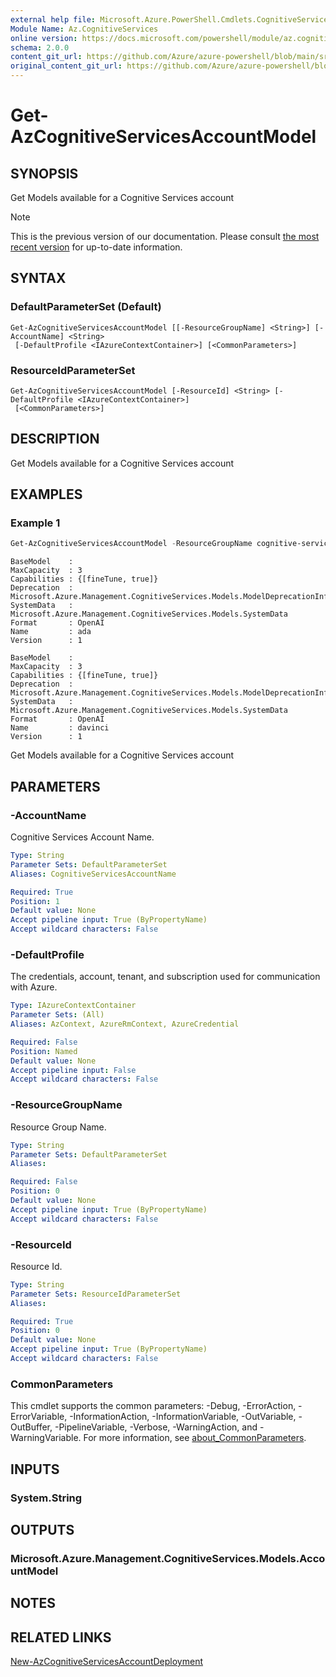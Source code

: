 ```yaml
---
external help file: Microsoft.Azure.PowerShell.Cmdlets.CognitiveServices.dll-Help.xml
Module Name: Az.CognitiveServices
online version: https://docs.microsoft.com/powershell/module/az.cognitiveservices/get-azcognitiveservicesaccountmodel
schema: 2.0.0
content_git_url: https://github.com/Azure/azure-powershell/blob/main/src/CognitiveServices/CognitiveServices/help/Get-AzCognitiveServicesAccountModel.md
original_content_git_url: https://github.com/Azure/azure-powershell/blob/main/src/CognitiveServices/CognitiveServices/help/Get-AzCognitiveServicesAccountModel.md
---
```


# Get-AzCognitiveServicesAccountModel

## SYNOPSIS
Get Models available for a Cognitive Services account

> [!NOTE]
>This is the previous version of our documentation. Please consult [the most recent version](/powershell/module/az.cognitiveservices/get-azcognitiveservicesaccountmodel) for up-to-date information.

## SYNTAX

### DefaultParameterSet (Default)
```
Get-AzCognitiveServicesAccountModel [[-ResourceGroupName] <String>] [-AccountName] <String>
 [-DefaultProfile <IAzureContextContainer>] [<CommonParameters>]
```

### ResourceIdParameterSet
```
Get-AzCognitiveServicesAccountModel [-ResourceId] <String> [-DefaultProfile <IAzureContextContainer>]
 [<CommonParameters>]
```

## DESCRIPTION
Get Models available for a Cognitive Services account

## EXAMPLES

### Example 1
```powershell
Get-AzCognitiveServicesAccountModel -ResourceGroupName cognitive-services-resource-group -AccountName resource-name
```

```output
BaseModel    :
MaxCapacity  : 3
Capabilities : {[fineTune, true]}
Deprecation  : Microsoft.Azure.Management.CognitiveServices.Models.ModelDeprecationInfo
SystemData   : Microsoft.Azure.Management.CognitiveServices.Models.SystemData
Format       : OpenAI
Name         : ada
Version      : 1

BaseModel    :
MaxCapacity  : 3
Capabilities : {[fineTune, true]}
Deprecation  : Microsoft.Azure.Management.CognitiveServices.Models.ModelDeprecationInfo
SystemData   : Microsoft.Azure.Management.CognitiveServices.Models.SystemData
Format       : OpenAI
Name         : davinci
Version      : 1
```

Get Models available for a Cognitive Services account

## PARAMETERS

### -AccountName
Cognitive Services Account Name.

```yaml
Type: String
Parameter Sets: DefaultParameterSet
Aliases: CognitiveServicesAccountName

Required: True
Position: 1
Default value: None
Accept pipeline input: True (ByPropertyName)
Accept wildcard characters: False
```

### -DefaultProfile
The credentials, account, tenant, and subscription used for communication with Azure.

```yaml
Type: IAzureContextContainer
Parameter Sets: (All)
Aliases: AzContext, AzureRmContext, AzureCredential

Required: False
Position: Named
Default value: None
Accept pipeline input: False
Accept wildcard characters: False
```

### -ResourceGroupName
Resource Group Name.

```yaml
Type: String
Parameter Sets: DefaultParameterSet
Aliases:

Required: False
Position: 0
Default value: None
Accept pipeline input: True (ByPropertyName)
Accept wildcard characters: False
```

### -ResourceId
Resource Id.

```yaml
Type: String
Parameter Sets: ResourceIdParameterSet
Aliases:

Required: True
Position: 0
Default value: None
Accept pipeline input: True (ByPropertyName)
Accept wildcard characters: False
```

### CommonParameters
This cmdlet supports the common parameters: -Debug, -ErrorAction, -ErrorVariable, -InformationAction, -InformationVariable, -OutVariable, -OutBuffer, -PipelineVariable, -Verbose, -WarningAction, and -WarningVariable. For more information, see [about_CommonParameters](http://go.microsoft.com/fwlink/?LinkID=113216).

## INPUTS

### System.String

## OUTPUTS

### Microsoft.Azure.Management.CognitiveServices.Models.AccountModel

## NOTES

## RELATED LINKS

[New-AzCognitiveServicesAccountDeployment](./New-AzCognitiveServicesAccountDeployment.md)
